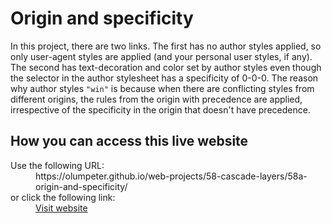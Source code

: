 # Origin and specificity

In this project, there are two links. The first has no author styles applied, so only user-agent styles are applied (and your personal user styles, if any). The second has text-decoration and color set by author styles even though the selector in the author stylesheet has a specificity of 0-0-0. The reason why author styles <code>&quot;win&quot;</code> is because when there are conflicting styles from different origins, the rules from the origin with precedence are applied, irrespective of the specificity in the origin that doesn't have precedence.

## How you can access this live website

<dl>
  Use the following URL:
  <dd>
    https://olumpeter.github.io/web-projects/58-cascade-layers/58a-origin-and-specificity/
  </dd>
  or click the following link:
  <dd>
    <a href="https://olumpeter.github.io/web-projects/58-cascade-layers/58a-origin-and-specificity/">Visit website</a>
  </dd>
</dl>
